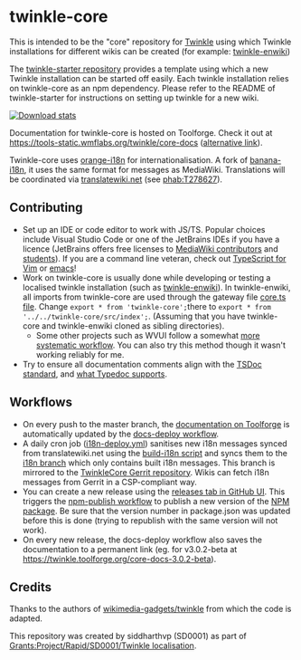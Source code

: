 # twinkle-core

This is intended to be the "core" repository for [Twinkle](https://en.wikipedia.org/wiki/Wikipedia:Twinkle) using which Twinkle installations for different wikis can be created (for example: [twinkle-enwiki](https://github.com/wikimedia-gadgets/twinkle-starter))

The [twinkle-starter repository](https://github.com/wikimedia-gadgets/twinkle-starter) provides a template using which a new Twinkle installation can be started off easily. Each twinkle installation relies on twinkle-core as an npm dependency. Please refer to the README of twinkle-starter for instructions on setting up twinkle for a new wiki.

[![Download stats](https://nodei.co/npm/twinkle-core.png?downloads=true&downloadRank=true)](https://nodei.co/npm/twinkle-core/)

Documentation for twinkle-core is hosted on Toolforge. Check it out at https://tools-static.wmflabs.org/twinkle/core-docs ([alternative link](https://twinkle.toolforge.org/core-docs)).

Twinkle-core uses [orange-i18n](https://github.com/wikimedia-gadgets/orange-i18n) for internationalisation. A fork of [banana-i18n](https://github.com/wikimedia/banana-i18n), it uses the same format for messages as MediaWiki. Translations will be coordinated via [translatewiki.net](https://translatewiki.net/) (see [phab:T278627](https://phabricator.wikimedia.org/T278627)).

## Contributing

- Set up an IDE or code editor to work with JS/TS. Popular choices include Visual Studio Code or one of the JetBrains IDEs if you have a licence (JetBrains offers free licenses to [MediaWiki contributors](https://www.mediawiki.org/wiki/JetBrains_IDEs) and [students](https://www.jetbrains.com/community/education/#students)). If you are a command line veteran, check out [TypeScript for Vim](https://www.vimfromscratch.com/articles/setting-up-vim-for-typescript/) or [emacs](https://wikemacs.org/wiki/TypeScript)!
- Work on twinkle-core is usually done while developing or testing a localised twinkle installation (such as [twinkle-enwiki](https://github.com/wikimedia-gadgets/twinkle-enwiki)). In twinkle-enwiki, all imports from twinkle-core are used through the gateway file [core.ts file](https://github.com/wikimedia-gadgets/twinkle-enwiki/blob/master/src/core.ts). Change `export * from 'twinkle-core';`there to `export * from '../../twinkle-core/src/index';`. (Assuming that you have twinkle-core and twinkle-enwiki cloned as sibling directories).
  - Some other projects such as WVUI follow a somewhat [more systematic workflow](https://github.com/wikimedia/wvui#integrated-development-workflow). You can also try this method though it wasn't working reliably for me. 
- Try to ensure all documentation comments align with the [TSDoc standard](https://tsdoc.org/), and [what Typedoc supports](https://typedoc.org/guides/doccomments/).

## Workflows

- On every push to the master branch, the [documentation on Toolforge](https://twinkle.toolforge.org/core-docs) is automatically updated by the [docs-deploy workflow](https://github.com/wikimedia-gadgets/twinkle-core/blob/master/.github/workflows/docs-deploy.yml). 
- A daily cron job ([i18n-deploy.yml](https://github.com/wikimedia-gadgets/twinkle-core/blob/master/.github/workflows/i18n-deploy.yml)) sanitises new i18n messages synced from translatewiki.net using the [build-i18n script](https://github.com/wikimedia-gadgets/twinkle-core/blob/master/scripts/build-i18n.js) and syncs them to the [i18n branch](https://github.com/wikimedia-gadgets/twinkle-core/tree/i18n) which only contains built i18n messages. This branch is mirrored to the [TwinkleCore Gerrit repository](https://gerrit.wikimedia.org/r/admin/repos/mediawiki%2Fgadgets%2FTwinkleCore). Wikis can fetch i18n messages from Gerrit in a CSP-compliant way.
- You can create a new release using the [releases tab in GitHub UI](https://github.com/wikimedia-gadgets/twinkle-core/releases). This triggers the [npm-publish workflow](https://github.com/wikimedia-gadgets/twinkle-core/blob/master/.github/workflows/npm-publish.yml) to publish a new version of the [NPM package](https://www.npmjs.com/package/twinkle-core). Be sure that the version number in package.json was updated before this is done (trying to republish with the same version will not work).
- On every new release, the docs-deploy workflow also saves the documentation to a permanent link (eg. for v3.0.2-beta at https://twinkle.toolforge.org/core-docs-3.0.2-beta).

## Credits
Thanks to the authors of [wikimedia-gadgets/twinkle](https://github.com/wikimedia-gadgets/twinkle) from which the code is adapted.

This repository was created by siddharthvp (SD0001) as part of [Grants:Project/Rapid/SD0001/Twinkle localisation](https://meta.wikimedia.org/wiki/Grants:Project/Rapid/SD0001/Twinkle_localisation).

